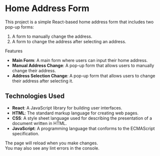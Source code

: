 # Home Address Form

This project is a simple React-based home address form that includes two pop-up forms:
1. A form to manually change the address.
2. A form to change the address after selecting an address.

 Features

- **Main Form**: A main form where users can input their home address.
- **Manual Address Change**: A pop-up form that allows users to manually change their address.
- **Address Selection Change**: A pop-up form that allows users to change their address after selecting it.

## Technologies Used

- **React**: A JavaScript library for building user interfaces.
- **HTML**: The standard markup language for creating web pages.
- **CSS**: A style sheet language used for describing the presentation of a document written in HTML.
- **JavaScript**: A programming language that conforms to the ECMAScript specification.






The page will reload when you make changes.\
You may also see any lint errors in the console.








